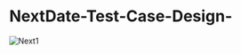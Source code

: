 # NextDate-Test-Case-Design-
![Next1](https://github.com/AkshatKapo/NextDate-Test-Case-Design-/assets/94620098/81317182-4196-4d4f-81ea-f2c8adcb5417)
